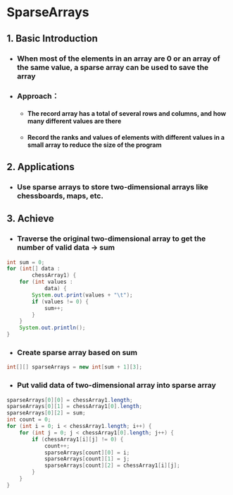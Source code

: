 # SparseArrays

## 1. Basic Introduction

 - ### When most of the elements in an array are 0 or an array of the same value, a sparse array can be used to save the array

 - ### Approach：

    - #### The record array has a total of several rows and columns, and how many different values are there

    - #### Record the ranks and values of elements with different values in a small array to reduce the size of the program

## 2. Applications

 - ### Use sparse arrays to store two-dimensional arrays like chessboards, maps, etc.

## 3. Achieve

 - ### Traverse the original two-dimensional array to get the number of valid data -> sum

```java
int sum = 0;
for (int[] data :
        chessArray1) {
    for (int values :
            data) {
        System.out.print(values + "\t");
        if (values != 0) {
            sum++;
        }
    }
    System.out.println();
}
```



 - ### Create sparse array based on sum

```java
int[][] sparseArrays = new int[sum + 1][3];
```



 - ### Put valid data of two-dimensional array into sparse array

```java
sparseArrays[0][0] = chessArray1.length;
sparseArrays[0][1] = chessArray1[0].length;
sparseArrays[0][2] = sum;
int count = 0;
for (int i = 0; i < chessArray1.length; i++) {
    for (int j = 0; j < chessArray1[0].length; j++) {
        if (chessArray1[i][j] != 0) {
            count++;
            sparseArrays[count][0] = i;
            sparseArrays[count][1] = j;
            sparseArrays[count][2] = chessArray1[i][j];
        }
    }
}
```



